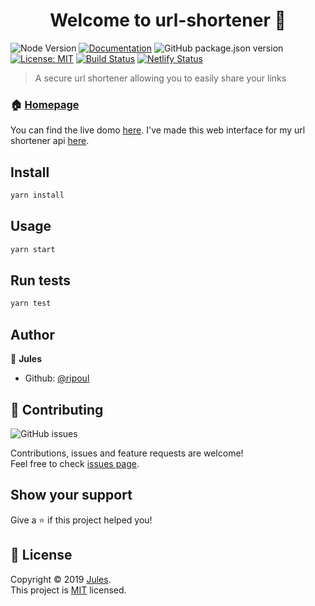<h1 align="center">Welcome to url-shortener 👋</h1>

![Node Version](https://img.shields.io/badge/node-8.16%20%7C%2010.16%20%7C%2012.6-blue.svg)
[![Documentation](https://img.shields.io/badge/documentation-yes-brightgreen.svg)](https://github.com/ripoul/url-shortener)
![GitHub package.json version](https://img.shields.io/github/package-json/v/ripoul/url-shortener.svg)
[![License: MIT](https://img.shields.io/badge/License-MIT-yellow.svg)](https://github.com/ripoul/url-shortener/blob/master/LICENSE)
[![Build Status](https://travis-ci.org/ripoul/url-shortener.svg?branch=master)](https://travis-ci.org/ripoul/url-shortener)
[![Netlify Status](https://api.netlify.com/api/v1/badges/db49f1ba-594f-4b19-9024-7584a33195fd/deploy-status)](https://app.netlify.com/sites/vigilant-ptolemy-8fe211/deploys)

> A secure url shortener allowing you to easily share your links

### 🏠 [Homepage](https://github.com/ripoul/url-shortener)

You can find the live domo [here](https://url-shortener.ripoul.fr).
I've made this web interface for my url shortener api [here](https://github.com/ripoul/url-shortener-api).

## Install

```sh
yarn install
```

## Usage

```sh
yarn start
```

## Run tests

```sh
yarn test
```

## Author

👤 **Jules**

* Github: [@ripoul](https://github.com/ripoul)

## 🤝 Contributing

![GitHub issues](https://img.shields.io/github/issues/ripoul/url-shortener.svg)

Contributions, issues and feature requests are welcome!<br />Feel free to check [issues page](https://github.com/ripoul/url-shortener/issues).

## Show your support

Give a ⭐️ if this project helped you!

## 📝 License

Copyright © 2019 [Jules](https://github.com/ripoul).<br />
This project is [MIT](https://github.com/ripoul/url-shortener/blob/master/LICENSE) licensed.
